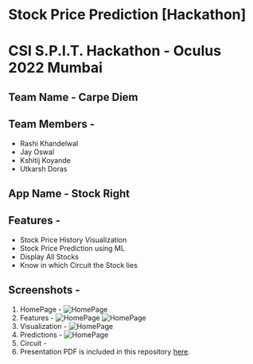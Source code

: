 # Stock Price Prediction [Hackathon]
# CSI S.P.I.T. Hackathon - Oculus 2022 Mumbai
## Team Name - **Carpe Diem**

## Team Members -
- Rashi Khandelwal
- Jay Oswal
- Kshitij Koyande
- Utkarsh Doras

## App Name - **Stock Right**

## Features -
- Stock Price History Visualization
- Stock Price Prediction using ML
- Display All Stocks
- Know in which Circuit the Stock lies

## Screenshots - 
1. HomePage -
![HomePage](https://github.com/jayoswal/Carpe-Diem-Stock-Price-Prediction-Hackathon/blob/main/Screenhots/homepage_1.jpg)
2.  Features -
![HomePage](https://github.com/jayoswal/Carpe-Diem-Stock-Price-Prediction-Hackathon/blob/main/Screenhots/Features_1.jpg)
![HomePage](https://github.com/jayoswal/Carpe-Diem-Stock-Price-Prediction-Hackathon/blob/main/Screenhots/Features_2.jpg)
3. Visualization -
![HomePage](https://github.com/jayoswal/Carpe-Diem-Stock-Price-Prediction-Hackathon/blob/main/Screenhots/visualization_1.jpg)
4. Predictions -
![HomePage](https://github.com/jayoswal/Carpe-Diem-Stock-Price-Prediction-Hackathon/blob/main/Screenhots/Predictions_1.jpg)
5. Circuit -
7. Presentation PDF is included in this repository [here](https://github.com/jayoswal/Carpe-Diem-Stock-Price-Prediction-Hackathon/blob/main/Stock%20Price%20Prediction%20PPT.pdf).
